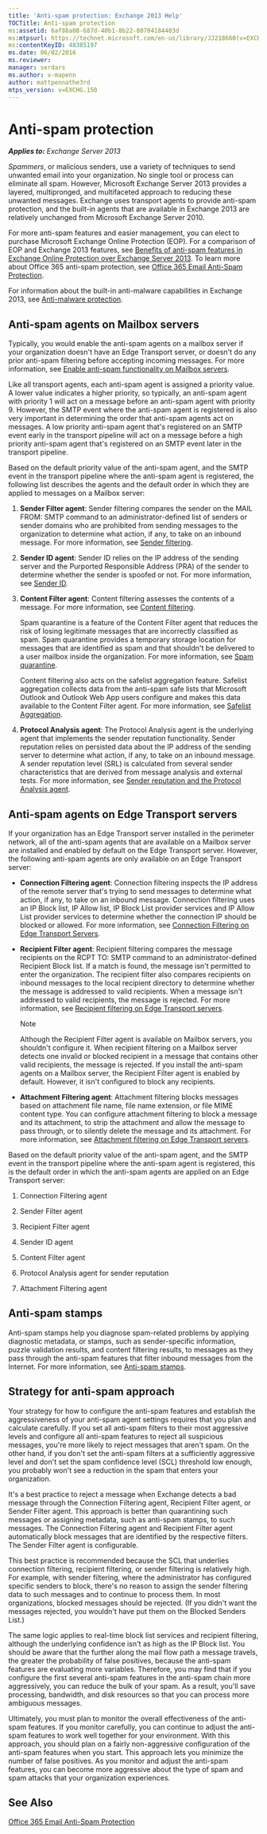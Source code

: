 ```yaml
---
title: 'Anti-spam protection: Exchange 2013 Help'
TOCTitle: Anti-spam protection
ms:assetid: 6af88a08-687d-40b1-8b22-80704184403d
ms:mtpsurl: https://technet.microsoft.com/en-us/library/JJ218660(v=EXCHG.150)
ms:contentKeyID: 48385197
ms.date: 06/02/2016
ms.reviewer: 
manager: serdars
ms.author: v-mapenn
author: mattpennathe3rd
mtps_version: v=EXCHG.150
---
```


# Anti-spam protection

_**Applies to:** Exchange Server 2013_

*Spammers*, or malicious senders, use a variety of techniques to send unwanted email into your organization. No single tool or process can eliminate all spam. However, Microsoft Exchange Server 2013 provides a layered, multipronged, and multifaceted approach to reducing these unwanted messages. Exchange uses transport agents to provide anti-spam protection, and the built-in agents that are available in Exchange 2013 are relatively unchanged from Microsoft Exchange Server 2010.

For more anti-spam features and easier management, you can elect to purchase Microsoft Exchange Online Protection (EOP). For a comparison of EOP and Exchange 2013 features, see [Benefits of anti-spam features in Exchange Online Protection over Exchange Server 2013](benefits-of-anti-spam-features-in-exchange-online-protection-over-exchange-server-2013-exchange-2013-help.md). To learn more about Office 365 anti-spam protection, see [Office 365 Email Anti-Spam Protection](https://support.office.com/en-us/article/office-365-email-anti-spam-protection-6a601501-a6a8-4559-b2e7-56b59c96a586?ui=en-us%26rs=en-us%26ad=us).

For information about the built-in anti-malware capabilities in Exchange 2013, see [Anti-malware protection](anti-malware-protection-exchange-2013-help.md).

## Anti-spam agents on Mailbox servers

Typically, you would enable the anti-spam agents on a mailbox server if your organization doesn't have an Edge Transport server, or doesn't do any prior anti-spam filtering before accepting incoming messages. For more information, see [Enable anti-spam functionality on Mailbox servers](enable-anti-spam-functionality-on-mailbox-servers-exchange-2013-help.md).

Like all transport agents, each anti-spam agent is assigned a priority value. A lower value indicates a higher priority, so typically, an anti-spam agent with priority 1 will act on a message before an anti-spam agent with priority 9. However, the SMTP event where the anti-spam agent is registered is also very important in determining the order that anti-spam agents act on messages. A low priority anti-spam agent that's registered on an SMTP event early in the transport pipeline will act on a message before a high priority anti-spam agent that's registered on an SMTP event later in the transport pipeline.

Based on the default priority value of the anti-spam agent, and the SMTP event in the transport pipeline where the anti-spam agent is registered, the following list describes the agents and the default order in which they are applied to messages on a Mailbox server:

1. **Sender Filter agent**: Sender filtering compares the sender on the MAIL FROM: SMTP command to an administrator-defined list of senders or sender domains who are prohibited from sending messages to the organization to determine what action, if any, to take on an inbound message. For more information, see [Sender filtering](sender-filtering-exchange-2013-help.md).

2. **Sender ID agent**: Sender ID relies on the IP address of the sending server and the Purported Responsible Address (PRA) of the sender to determine whether the sender is spoofed or not. For more information, see [Sender ID](sender-id-exchange-2013-help.md).

3. **Content Filter agent**: Content filtering assesses the contents of a message. For more information, see [Content filtering](content-filtering-exchange-2013-help.md).

    Spam quarantine is a feature of the Content Filter agent that reduces the risk of losing legitimate messages that are incorrectly classified as spam. Spam quarantine provides a temporary storage location for messages that are identified as spam and that shouldn't be delivered to a user mailbox inside the organization. For more information, see [Spam quarantine](spam-quarantine-exchange-2013-help.md).

    Content filtering also acts on the safelist aggregation feature. Safelist aggregation collects data from the anti-spam safe lists that Microsoft Outlook and Outlook Web App users configure and makes this data available to the Content Filter agent. For more information, see [Safelist Aggregation](safelist-aggregation-exchange-2013-help.md).

4. **Protocol Analysis agent**: The Protocol Analysis agent is the underlying agent that implements the sender reputation functionality. Sender reputation relies on persisted data about the IP address of the sending server to determine what action, if any, to take on an inbound message. A sender reputation level (SRL) is calculated from several sender characteristics that are derived from message analysis and external tests. For more information, see [Sender reputation and the Protocol Analysis agent](sender-reputation-and-the-protocol-analysis-agent-exchange-2013-help.md).

## Anti-spam agents on Edge Transport servers

If your organization has an Edge Transport server installed in the perimeter network, all of the anti-spam agents that are available on a Mailbox server are installed and enabled by default on the Edge Transport server. However, the following anti-spam agents are only available on an Edge Transport server:

- **Connection Filtering agent**: Connection filtering inspects the IP address of the remote server that's trying to send messages to determine what action, if any, to take on an inbound message. Connection filtering uses an IP Block list, IP Allow list, IP Block List provider services and IP Allow List provider services to determine whether the connection IP should be blocked or allowed. For more information, see [Connection Filtering on Edge Transport Servers](connection-filtering-on-edge-transport-servers-exchange-2013-help.md).

- **Recipient Filter agent**: Recipient filtering compares the message recipients on the RCPT TO: SMTP command to an administrator-defined Recipient Block list. If a match is found, the message isn't permitted to enter the organization. The recipient filter also compares recipients on inbound messages to the local recipient directory to determine whether the message is addressed to valid recipients. When a message isn't addressed to valid recipients, the message is rejected. For more information, see [Recipient filtering on Edge Transport servers](recipient-filtering-on-edge-transport-servers-exchange-2013-help.md).

    > [!NOTE]
    > Although the Recipient Filter agent is available on Mailbox servers, you shouldn't configure it. When recipient filtering on a Mailbox server detects one invalid or blocked recipient in a message that contains other valid recipients, the message is rejected. If you install the anti-spam agents on a Mailbox server, the Recipient Filter agent is enabled by default. However, it isn't configured to block any recipients.

- **Attachment Filtering agent**: Attachment filtering blocks messages based on attachment file name, file name extension, or file MIME content type. You can configure attachment filtering to block a message and its attachment, to strip the attachment and allow the message to pass through, or to silently delete the message and its attachment. For more information, see [Attachment filtering on Edge Transport servers](attachment-filtering-on-edge-transport-servers-exchange-2013-help.md).

Based on the default priority value of the anti-spam agent, and the SMTP event in the transport pipeline where the anti-spam agent is registered, this is the default order in which the anti-spam agents are applied on an Edge Transport server:

1. Connection Filtering agent

2. Sender Filter agent

3. Recipient Filter agent

4. Sender ID agent

5. Content Filter agent

6. Protocol Analysis agent for sender reputation

7. Attachment Filtering agent

## Anti-spam stamps

Anti-spam stamps help you diagnose spam-related problems by applying diagnostic metadata, or stamps, such as sender-specific information, puzzle validation results, and content filtering results, to messages as they pass through the anti-spam features that filter inbound messages from the Internet. For more information, see [Anti-spam stamps](anti-spam-stamps-exchange-2013-help.md).

## Strategy for anti-spam approach

Your strategy for how to configure the anti-spam features and establish the aggressiveness of your anti-spam agent settings requires that you plan and calculate carefully. If you set all anti-spam filters to their most aggressive levels and configure all anti-spam features to reject all suspicious messages, you're more likely to reject messages that aren't spam. On the other hand, if you don't set the anti-spam filters at a sufficiently aggressive level and don't set the spam confidence level (SCL) threshold low enough, you probably won't see a reduction in the spam that enters your organization.

It's a best practice to reject a message when Exchange detects a bad message through the Connection Filtering agent, Recipient Filter agent, or Sender Filter agent. This approach is better than quarantining such messages or assigning metadata, such as anti-spam stamps, to such messages. The Connection Filtering agent and Recipient Filter agent automatically block messages that are identified by the respective filters. The Sender Filter agent is configurable.

This best practice is recommended because the SCL that underlies connection filtering, recipient filtering, or sender filtering is relatively high. For example, with sender filtering, where the administrator has configured specific senders to block, there's no reason to assign the sender filtering data to such messages and to continue to process them. In most organizations, blocked messages should be rejected. (If you didn't want the messages rejected, you wouldn't have put them on the Blocked Senders List.)

The same logic applies to real-time block list services and recipient filtering, although the underlying confidence isn't as high as the IP Block list. You should be aware that the further along the mail flow path a message travels, the greater the probability of false positives, because the anti-spam features are evaluating more variables. Therefore, you may find that if you configure the first several anti-spam features in the anti-spam chain more aggressively, you can reduce the bulk of your spam. As a result, you'll save processing, bandwidth, and disk resources so that you can process more ambiguous messages.

Ultimately, you must plan to monitor the overall effectiveness of the anti-spam features. If you monitor carefully, you can continue to adjust the anti-spam features to work well together for your environment. With this approach, you should plan on a fairly non-aggressive configuration of the anti-spam features when you start. This approach lets you minimize the number of false positives. As you monitor and adjust the anti-spam features, you can become more aggressive about the type of spam and spam attacks that your organization experiences.

## See Also

[Office 365 Email Anti-Spam Protection](https://support.office.com/en-us/article/office-365-email-anti-spam-protection-6a601501-a6a8-4559-b2e7-56b59c96a586?ui=en-us%26rs=en-us%26ad=us)

